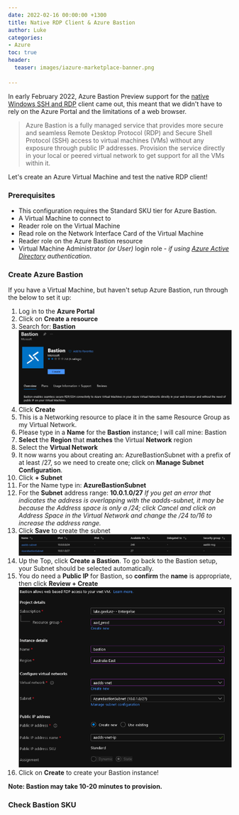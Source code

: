 ```yaml
---
date: 2022-02-16 00:00:00 +1300
title: Native RDP Client & Azure Bastion
author: Luke
categories:
- Azure
toc: true
header:
  teaser: images/iazure-marketplace-banner.png

---
```

In early February 2022, Azure Bastion Preview support for the [native Windows SSH and RDP](https://docs.microsoft.com/en-us/azure/bastion/connect-native-client-windows "Connect to a VM using the native client (Preview)") client came out, this meant that we didn't have to rely on the Azure Portal and the limitations of a web browser.

> Azure Bastion is a fully managed service that provides more secure and seamless Remote Desktop Protocol (RDP) and Secure Shell Protocol (SSH) access to virtual machines (VMs) without any exposure through public IP addresses. Provision the service directly in your local or peered virtual network to get support for all the VMs within it.

Let's create an Azure Virtual Machine and test the native RDP client!

### Prerequisites

* This configuration requires the Standard SKU tier for Azure Bastion.
* A Virtual Machine to connect to 
* Reader role on the Virtual Machine
* Read role on the Network Interface Card of the Virtual Machine
* Reader role on the Azure Bastion resource
* Virtual Machine Administrator _(or User)_ login role - _if using_ [_Azure Active Directory_](https://docs.microsoft.com/en-us/azure/active-directory/devices/howto-vm-sign-in-azure-ad-windows "Login to Windows virtual machine in Azure using Azure Active Directory authentication") _authentication_.

### Create Azure Bastion

If you have a Virtual Machine, but haven't setup Azure Bastion, run through the below to set it up:

 1. Log in to the **Azure Portal**
 2. Click on **Create a resource**
 3. Search for: **Bastion**
    ![Azure - Bastion](/uploads/bastionmarketplace.png "Azure - Bastion")
 4. Click **Create**
 5. This is a Networking resource to place it in the same Resource Group as my Virtual Network.
 6. Please type in a **Name** for the **Bastion** instance; I will call mine: Bastion
 7. **Select** the **Region** that **matches** the Virtual **Network** region
 8. Select the **Virtual Network**
 9. It now warns you about creating an: AzureBastionSubnet with a prefix of at least /27, so we need to create one; click on **Manage Subnet Configuration**.
10. Click **+ Subnet**
11. For the Name type in: **AzureBastionSubnet**
12. For the **Subnet** address range: **10.0.1.0/27**
    _If you get an error that indicates the address is overlapping with the aadds-subnet, it may be because the Address space is only a /24; click Cancel and click on Address Space in the Virtual Network and change the /24 to/16 to increase the address range._
13. Click **Save** to create the subnet
    ![Azure - Bastion](/uploads/az_subnet.png "Azure - Bastion")
14. Up the Top, click **Create a Bastion**. To go back to the Bastion setup, your Subnet should be selected automatically.
15. You do need a **Public IP** for Bastion, so **confirm** the **name** is appropriate, then click **Review + Create**
    ![Azure - Bastion](/uploads/bastionsetup.png "Azure - Bastion")
16. Click on **Create** to create your Bastion instance!

**Note: Bastion may take 10-20 minutes to provision.**

### Check Bastion SKU
